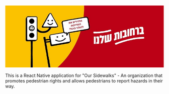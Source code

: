 ![Our Sidewalks](banner.jpg)

This is a React Native application for "Our Sidewalks" - An organization that promotes pedestrian rights and allows pedestrians to report hazards in their way.
